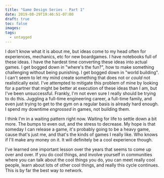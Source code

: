 ```yaml
---
title: "Game Design Series - Part 1"
date: 2019-08-29T19:46:51-07:00
draft: true
toc: false
images:
tags: 
  - untagged
---
```


I don't know what it is about me, but ideas come to my head often for experiences, mechanics, etc for new boardgames. I have notebooks full of these ideas. I have the hardest time converting these ideas into actual games. I get bogged down in "where's the fun?", how to make something challenging without being punishing. I get bogged down in "world building". I can't seem to let my mind create something that does not or _could_ not realistically exist. I've attempted to mitigate this problem of mine by looking for a partner that might be better at execution of these ideas than I am, but I've been unsuccessful. Frankly, I'm not even sure I really should be trying to do this. Juggling a full-time engineering career, a full-time family, and even just trying to get to the gym on a regular basis is already hard enough. I spend my downtime _engrossed_ in games, not building them.

I think I'm in a waiting pattern right now. Waiting for life to settle down a bit more. The bumps to even out, and the stress to decrease. My hope is that someday I can release a game, it's probably going to be a heavy game, cause that's just me, and that's the kinds of games I really like. Who knows if I'll make any money on it. It will definitely be a cool experience though.

I've learned one important lesson over the years that seems to come up over and over. If you do cool things, and involve yourself in communities where you can talk about the cool things you do, you can meet really cool people, learn about lots of other cool things, and really this cycle continues. This is by far the best way to network.
